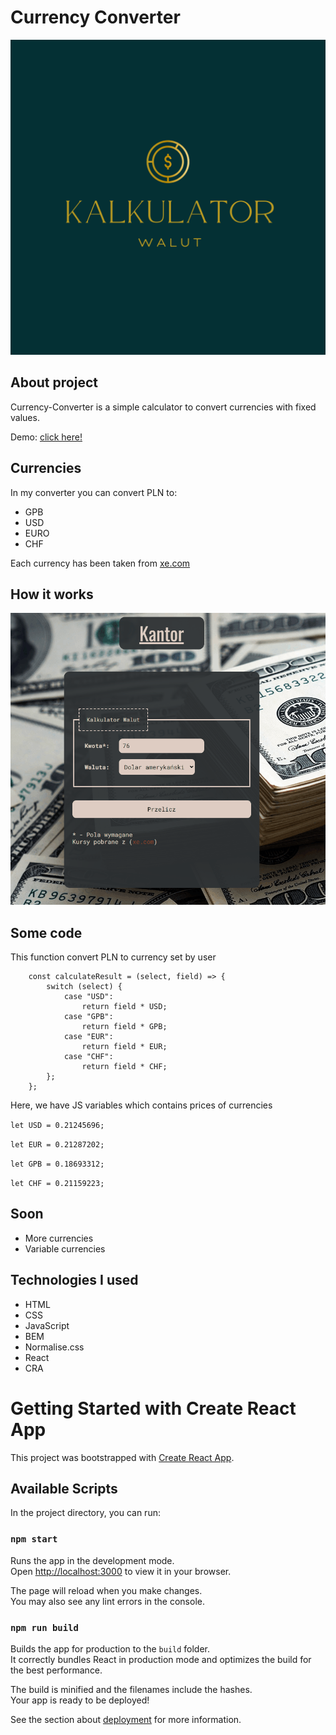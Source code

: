 # Currency Converter

![websiteBanner](/public/mainBackground.png)

## About project

Currency-Converter is a simple calculator to convert currencies with fixed values.

Demo: [click here!](https://siedemus.github.io/Currency-Converter/)

## Currencies
In my converter you can convert PLN to:
- GPB
- USD
- EURO
- CHF

Each currency has been taken from [xe.com](https://www.xe.com/)

## How it works

![gif](/public/Animation.gif)

## Some code

This function convert PLN to currency set by user

```
    const calculateResult = (select, field) => {
        switch (select) {
            case "USD":
                return field * USD;
            case "GPB":
                return field * GPB;
            case "EUR":
                return field * EUR;
            case "CHF":
                return field * CHF;
        };
    };
```
Here, we have JS variables which contains prices of currencies

`let USD = 0.21245696;`

`let EUR = 0.21287202;`

`let GPB = 0.18693312;`

`let CHF = 0.21159223;`

## Soon

- More currencies
- Variable currencies

## Technologies I used

- HTML
- CSS
- JavaScript
- BEM
- Normalise.css
- React
- CRA
# Getting Started with Create React App

This project was bootstrapped with [Create React App](https://github.com/facebook/create-react-app).

## Available Scripts

In the project directory, you can run:

### `npm start`

Runs the app in the development mode.\
Open [http://localhost:3000](http://localhost:3000) to view it in your browser.

The page will reload when you make changes.\
You may also see any lint errors in the console.
### `npm run build`

Builds the app for production to the `build` folder.\
It correctly bundles React in production mode and optimizes the build for the best performance.

The build is minified and the filenames include the hashes.\
Your app is ready to be deployed!

See the section about [deployment](https://facebook.github.io/create-react-app/docs/deployment) for more information.